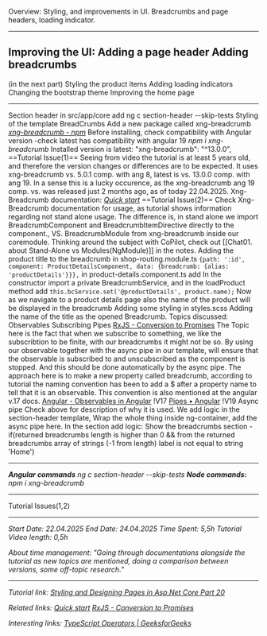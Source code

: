 Overview: Styling, and improvements in UI. Breadcrumbs and page headers, loading indicator.

---

Improving the UI:
Adding a page header
Adding breadcrumbs
-
(in the next part)
Styling the product items
Adding loading indicators
Changing the bootstrap theme
Improving the home page

---

Section header
	in src/app/core add
		ng c section-header --skip-tests
		Styling of the template
BreadCrumbs
	Add a new package called xng-breadcrumb
		*[xng-breadcrumb - npm](https://www.npmjs.com/package/xng-breadcrumb)* 
		Before installing, check compatibility with Angular version -check
			latest has compatibility with angular 19
		*npm i xng-breadcrumb*
			Installed version is latest:
			"xng-breadcrumb": "^13.0.0",
				==Tutorial Issue(1)==
					Seeing from video the tutorial is at least 5 years old, and therefore the version changes or differences are to be expected. It uses xng-breadcrumb vs. 5.0.1 comp. with ang 8, latest is vs. 13.0.0 comp. with ang 19. In a sense this is a lucky occurence, as the xng-breadcrumb ang 19 comp. vs. was released just 2 months ago, as of today 22.04.2025.
		Xng-Breadcrumb documentation:
			*[Quick start](https://udayvunnam.github.io/xng-breadcrumb/#/quickstart)*
			==Tutorial Issue(2)==
				Check Xng-Breadcrumb documentation for usage, as tutorial shows  information regarding not stand alone usage. The difference is, in stand alone we import BreadcrumbComponent and BreadcrumbItemDirective directly to the component., VS. BreadcrumbModule from xng-breadcrumb inside our coremodule.
					Thinking around the subject with CoPilot, check out [[Chat01. about Stand-Alone vs Modules(NgModule)]] in the notes.
	Adding the product title to the breadcrumb
		in shop-routing.module.ts
			```
			{path: ':id', component: ProductDetailsComponent, data: {breadcrumb: {alias: 'productDetails'}}},
			```
		in product-details.component.ts add
			In the constructor import a private BreadcrumbService, and in the loadProduct method add
				```
				this.bcService.set('@productDetails', product.name);
				```
		Now as we navigate to a product details page also the name of the product will be displayed in the breadcrumb
	Adding some styling in styles.scss
	Adding the name of the title as the opened Breadcrumb.
		Topics discussed:
			Observables
			Subscribing
			Pipes
				[RxJS - Conversion to Promises](https://rxjs.dev/deprecations/to-promise)
			The Topic here is the fact that when we subscribe to something, we like the subscribtion to be finite, with our breadcrumbs it might not be so. By using our observable together with the async pipe in our template, will ensure that the observable is subscribed to and unscubscribed as the component is stopped. And this should be done automatically by the async pipe.
		The approach here is to make a new property called breadcrumb, according to tutorial the naming convention has been to add a $ after a property name to tell that it is an observable. This convention is also mentioned at the angular v.17 docs.
		[Angular - Observables in Angular](https://v17.angular.io/guide/observables-in-angular)  !V17
		[Pipes • Angular](https://angular.dev/guide/templates/pipes) !V19
		Async pipe
			Check above for description of why it is used.
		We add logic in the section-header template, 
			Wrap the whole thing inside ng-container, add the async pipe here.
			In the section add logic:
				Show the breadcrumbs section - if(returned breadcrumbs length is higher than 0 && from the returned breadcrumbs array of strings (-1 from length) label is not equal to string 'Home')
			
---

***Angular commands***
	*ng c section-header --skip-tests*
***Node commands:***
	*npm i xng-breadcrumb*

---

Tutorial Issues(1,2)

---
*Start Date: 22.04.2025*
*End Date: 24.04.2025*
*Time Spent: 5,5h*
*Tutorial Video length: 0,5h*

*About time management:* 
*"Going through documentations alongside the tutorial as new topics are mentioned, doing a comparison between versions, some off-topic research."*

---
*Tutorial link:*
*[Styling and Designing Pages in Asp.Net Core Part 20](https://www.youtube.com/watch?v=gbJG9Rrp4dw&list=PLaR3RrvBxlc3c8NAtlAXRwx43ZdH8eBrQ&index=21)*

*Related links:*
*[Quick start](https://udayvunnam.github.io/xng-breadcrumb/#/quickstart)*
*[RxJS - Conversion to Promises](https://rxjs.dev/deprecations/to-promise)*

*Interesting links:*
*[TypeScript Operators | GeeksforGeeks](https://www.geeksforgeeks.org/typescript-operators/)*
